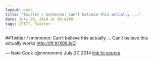 ```yaml
---
layout: post
title: "Twitter / nnnnnnnn: Can’t believe this actually ..."
date: July 29, 2014 at 09:43AM
tags: IFTTT, Twitter
---
```

##Twitter / nnnnnnnn: Can’t believe this actually ...
Can’t believe this actually works http://ift.tt/X09JsQ

— Nate Cook (@nnnnnnnn) July 27, 2014
[link to source](http://ift.tt/1pnLYEN) 
